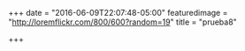 +++
date = "2016-06-09T22:07:48-05:00"
featuredimage = "http://loremflickr.com/800/600?random=19"
title = "prueba8"

+++


